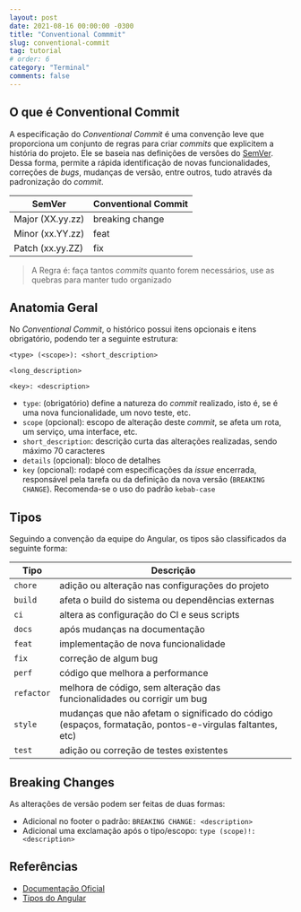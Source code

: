 ```yaml
---
layout: post
date: 2021-08-16 00:00:00 -0300
title: "Conventional Commmit"
slug: conventional-commit
tag: tutorial
# order: 6
category: "Terminal"
comments: false
---
```


## O que é Conventional Commit

A especificação do *Conventional Commit* é uma convenção leve que proporciona um conjunto de regras para criar *commits* que explicitem a história do projeto. Ele se baseia nas definições de versões do [SemVer](https://semver.org/). Dessa forma, permite a rápida identificação de novas funcionalidades, correções de *bugs*, mudanças de versão, entre outros, tudo através da padronização do *commit*.

SemVer | Conventional Commit
--- | ---
Major (XX.yy.zz) | breaking change
Minor (xx.YY.zz) | feat
Patch (xx.yy.ZZ) | fix

> A Regra é: faça tantos *commits* quanto forem necessários, use as quebras para manter tudo organizado

## Anatomia Geral

No *Conventional Commit*, o histórico possui itens opcionais e itens obrigatório, podendo ter a seguinte estrutura:

```console
<type> (<scope>): <short_description>

<long_description>

<key>: <description>
```

- `type`: (obrigatório) define a natureza do *commit* realizado, isto é, se é uma nova funcionalidade, um novo teste, etc.
- `scope` (opcional): escopo de alteração deste *commit*, se afeta um rota, um serviço, uma interface, etc.
- `short_description`: descrição curta das alterações realizadas, sendo máximo 70 caracteres
- `details` (opcional): bloco de detalhes
- `key` (opcional): rodapé com especificações da *issue* encerrada, responsável pela tarefa ou da definição da nova versão (`BREAKING CHANGE`). Recomenda-se o uso do padrão `kebab-case`

## Tipos

Seguindo a convenção da equipe do Angular, os tipos são classificados da seguinte forma:

Tipo | Descrição
--- | ---
`chore` | adição ou alteração nas configurações do projeto
`build` | afeta o build do sistema ou dependências externas
`ci` | altera as configuração do CI e seus scripts
`docs` | após mudanças na documentação
`feat` | implementação de nova funcionalidade
`fix` | correção de algum bug
`perf` | código que melhora a performance
`refactor` | melhora de código, sem alteração das funcionalidades ou corrigir um bug
`style` | mudanças que não afetam o significado do código (espaços, formatação, pontos-e-virgulas faltantes, etc)
`test` | adição ou correção de testes existentes

## Breaking Changes

As alterações de versão podem ser feitas de duas formas:

- Adicional no footer o padrão: `BREAKING CHANGE: <description>`
- Adicional uma exclamação após o tipo/escopo: `type (scope)!: <description>`

## Referências

- [Documentação Oficial](https://www.conventionalcommits.org/en/v1.0.0/)
- [Tipos do Angular](https://github.com/angular/angular/blob/22b96b9/CONTRIBUTING.md#-commit-message-guidelines)
